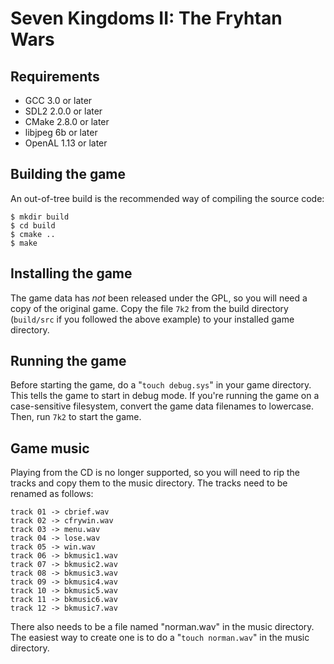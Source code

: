 Seven Kingdoms II: The Fryhtan Wars
===================================

Requirements
------------

* GCC 3.0 or later
* SDL2 2.0.0 or later
* CMake 2.8.0 or later
* libjpeg 6b or later
* OpenAL 1.13 or later

Building the game
-----------------

An out-of-tree build is the recommended way of compiling the source code:

	$ mkdir build
	$ cd build
	$ cmake ..
	$ make

Installing the game
-------------------

The game data has *not* been released under the GPL, so you will need a copy of
the original game. Copy the file `7k2` from the build directory (`build/src` if
you followed the above example) to your installed game directory.

Running the game
----------------

Before starting the game, do a "`touch debug.sys`" in your game directory. This
tells the game to start in debug mode. If you're running the game on a
case-sensitive filesystem, convert the game data filenames to lowercase. Then,
run `7k2` to start the game.

Game music
----------

Playing from the CD is no longer supported, so you will need to rip the tracks
and copy them to the music directory. The tracks need to be renamed as follows:

	track 01 -> cbrief.wav
	track 02 -> cfrywin.wav
	track 03 -> menu.wav
	track 04 -> lose.wav
	track 05 -> win.wav
	track 06 -> bkmusic1.wav
	track 07 -> bkmusic2.wav
	track 08 -> bkmusic3.wav
	track 09 -> bkmusic4.wav
	track 10 -> bkmusic5.wav
	track 11 -> bkmusic6.wav
	track 12 -> bkmusic7.wav

There also needs to be a file named "norman.wav" in the music directory. The
easiest way to create one is to do a "`touch norman.wav`" in the music
directory.
